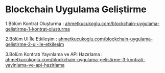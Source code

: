 # Blockchain Uygulama Geliştirme

1.Bölüm Kontrat Oluşturma : 
[ahmetkucukoglu.com/blockchain-uygulama-gelistirme-1-kontrat-olusturma](https://www.ahmetkucukoglu.com/blockchain-uygulama-gelistirme-1-kontrat-olusturma)

2.Bölüm UI İle Etkileşim : 
[ahmetkucukoglu.com/blockchain-uygulama-gelistirme-2-ui-ile-etkilesim](https://www.ahmetkucukoglu.com/blockchain-uygulama-gelistirme-2-ui-ile-etkilesim)

3.Bölüm Kontratı Yayınlama ve API Hazırlama : 
[ahmetkucukoglu.com/blockchain-uygulama-gelistirme-3-kontrati-yayinlama-ve-api-hazirlama](https://www.ahmetkucukoglu.com/blockchain-uygulama-gelistirme-3-kontrati-yayinlama-ve-api-hazirlama)